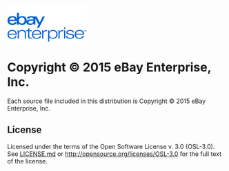![ebay logo](docs/assets/logo-vert.png)

# Copyright © 2015 eBay Enterprise, Inc.

Each source file included in this distribution is Copyright © 2015 eBay Enterprise, Inc.

## License

Licensed under the terms of the Open Software License v. 3.0 (OSL-3.0). See [LICENSE.md](LICENSE.md) or http://opensource.org/licenses/OSL-3.0 for the full text of the license.
